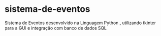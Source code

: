 # sistema-de-eventos
Sistema de Eventos desenvolvido na Linguagem Python , utilizando tkinter para a GUI e integração com banco de dados SQL
